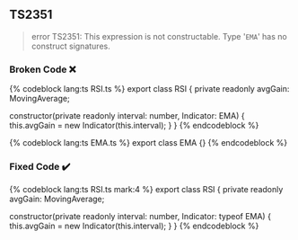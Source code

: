 ## TS2351

> error TS2351: This expression is not constructable. Type '`EMA`' has no construct signatures.

### Broken Code ❌

<!-- prettier-ignore-start -->
{% codeblock lang:ts RSI.ts %}
export class RSI {
  private readonly avgGain: MovingAverage;

  constructor(private readonly interval: number, Indicator: EMA) {
    this.avgGain = new Indicator(this.interval);
  }
}
{% endcodeblock %}
<!-- prettier-ignore-end -->

<!-- prettier-ignore-start -->
{% codeblock lang:ts EMA.ts %}
export class EMA {}
{% endcodeblock %}
<!-- prettier-ignore-end -->

### Fixed Code ✔️

<!-- prettier-ignore-start -->
{% codeblock lang:ts RSI.ts mark:4 %}
export class RSI {
  private readonly avgGain: MovingAverage;

  constructor(private readonly interval: number, Indicator: typeof EMA) {
    this.avgGain = new Indicator(this.interval);
  }
}
{% endcodeblock %}
<!-- prettier-ignore-end -->
